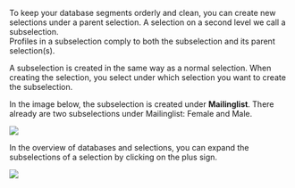 To keep your database segments orderly and clean, you can create new
selections under a parent selection. A selection on a second level we
call a subselection. \
Profiles in a subselection comply to both the subselection and its
parent selection(s).

A subselection is created in the same way as a normal selection. When
creating the selection, you select under which selection you want to
create the subselection.

In the image below, the subselection is created under **Mailinglist**.
There already are two subselections under Mailinglist: Female and Male.

![](Documentation/selections-create-subselection.png)

In the overview of databases and selections, you can expand the
subselections of a selection by clicking on the plus sign.

![](Documentation/selections-subselection-overview.png)
